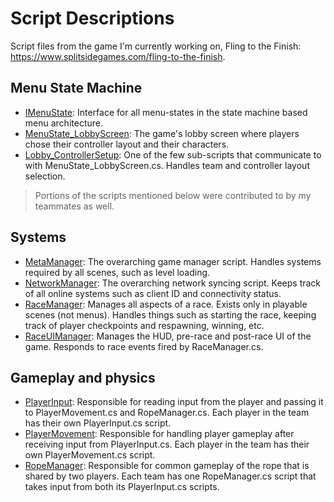 # Script Descriptions

Script files from the game I'm currently working on, Fling to the Finish: https://www.splitsidegames.com/fling-to-the-finish.

## Menu State Machine
- [IMenuState](IMenuState.cs): Interface for all menu-states in the state machine based menu architecture.
- [MenuState_LobbyScreen](MenuState_LobbyScreen.cs): The game's lobby screen where players chose their controller layout and their characters.
- [Lobby_ControllerSetup](Lobby_ControllerSetup.cs): One of the few sub-scripts that communicate to with MenuState_LobbyScreen.cs. Handles team and controller layout selection.

> Portions of the scripts mentioned below were contributed to by my teammates as well.

## Systems
- [MetaManager](MetaManager.cs): The overarching game manager script. Handles systems required by all scenes, such as level loading.
- [NetworkManager](NetworkManager.cs): The overarching network syncing script. Keeps track of all online systems such as client ID and connectivity status.
- [RaceManager](RaceManager.cs): Manages all aspects of a race. Exists only in playable scenes (not menus). Handles things such as starting the race, keeping track of player checkpoints and respawning, winning, etc.
- [RaceUIManager](RaceUIManager.cs): Manages the HUD, pre-race and post-race UI of the game. Responds to race events fired by RaceManager.cs.

## Gameplay and physics
- [PlayerInput](PlayerInput.cs): Responsible for reading input from the player and passing it to PlayerMovement.cs and RopeManager.cs. Each player in the team has their own PlayerInput.cs script.
- [PlayerMovement](PlayerMovement.cs): Responsible for handling player gameplay after receiving input from PlayerInput.cs. Each player in the team has their own PlayerMovement.cs script.
- [RopeManager](RopeManager.cs): Responsible for common gameplay of the rope that is shared by two players. Each team has one RopeManager.cs script that takes input from both its PlayerInput.cs scripts.
